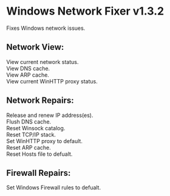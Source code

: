 # Windows Network Fixer v1.3.2
Fixes Windows network issues.

## Network View:  
View current network status.  
View DNS cache.  
View ARP cache.  
View current WinHTTP proxy status.  

## Network Repairs:  
Release and renew IP address(es).  
Flush DNS cache.  
Reset Winsock catalog.  
Reset TCP/IP stack.  
Set WinHTTP proxy to default.  
Reset ARP cache.  
Reset Hosts file to defualt.  

## Firewall Repairs:  
Set Windows Firewall rules to defualt.  